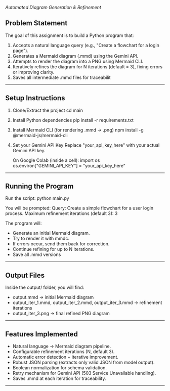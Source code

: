 *Automated Diagram Generation & Refinement*

Problem Statement
-----------------
The goal of this assignment is to build a Python program that:
1. Accepts a natural language query (e.g., "Create a flowchart for a login page").
2. Generates a Mermaid diagram (.mmd) using the Gemini API.
3. Attempts to render the diagram into a PNG using Mermaid CLI.
4. Iteratively refines the diagram for N iterations (default = 3), fixing errors or improving clarity.
5. Saves all intermediate .mmd files for traceabilit

------------------------------------------------------------

Setup Instructions
------------------

1. Clone/Extract the project
   cd main

2. Install Python dependencies
   pip install -r requirements.txt

3. Install Mermaid CLI (for rendering .mmd → .png)
   npm install -g @mermaid-js/mermaid-cli

4. Set your Gemini API Key
   Replace "your_api_key_here" with your actual Gemini API key.

   On Google Colab (inside a cell):
   import os
   os.environ["GEMINI_API_KEY"] = "your_api_key_here"

------------------------------------------------------------

Running the Program
-------------------

Run the script:
   python main.py

You will be prompted:
   Query: Create a simple flowchart for a user login process.
   Maximum refinement iterations (default 3): 3

The program will:
- Generate an initial Mermaid diagram.
- Try to render it with mmdc.
- If errors occur, send them back for correction.
- Continue refining for up to N iterations.
- Save all .mmd versions

------------------------------------------------------------

Output Files
------------

Inside the output/ folder, you will find:
- output.mmd → initial Mermaid diagram
- output_iter_1.mmd, output_iter_2.mmd, output_iter_3.mmd → refinement iterations
- output_iter_3.png → final refined PNG diagram

------------------------------------------------------------

Features Implemented
--------------------
- Natural language → Mermaid diagram pipeline.
- Configurable refinement iterations (N, default 3).
- Automatic error detection + iterative improvement.
- Robust JSON parsing (extracts only valid JSON from model output).
- Boolean normalization for schema validation.
- Retry mechanism for Gemini API (503 Service Unavailable handling).
- Saves .mmd at each iteration for traceability.

------------------------------------------------------------


